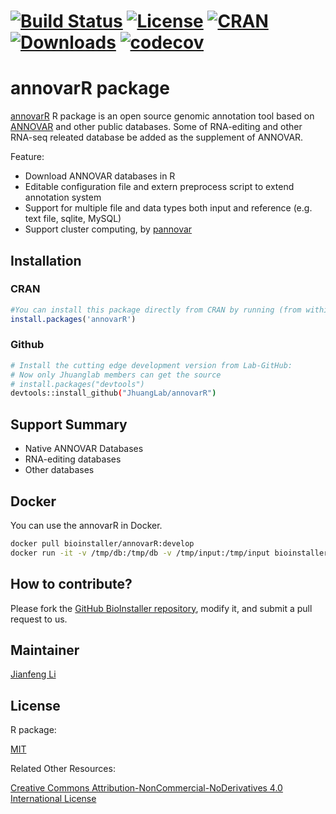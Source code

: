 # [![Build Status](https://travis-ci.org/JhuangLab/annovarR.svg)](https://travis-ci.org/JhuangLab/annovarR) [![License](https://img.shields.io/badge/license-MIT-brightgreen.svg?style=flat)](https://en.wikipedia.org/wiki/MIT_License) [![CRAN](http://www.r-pkg.org/badges/version/annovarR)](https://cran.r-project.org/package=annovarR) [![Downloads](http://cranlogs.r-pkg.org/badges/annovarR?color=brightgreen)](http://www.r-pkg.org/pkg/annovarR) [![codecov](https://codecov.io/github/JhuangLab/annovarR/branch/master/graphs/badge.svg)](https://codecov.io/github/JhuangLab/annovarR) 

annovarR package
==============
[annovarR](https://github.com/JhuangLab/annovarR) R package is an open source genomic annotation tool based on [ANNOVAR](http://annovar.openbioinformatics.org/en/latest/) and other public databases. Some of RNA-editing and other RNA-seq releated database be added as the supplement of ANNOVAR.

Feature:

-   Download ANNOVAR databases in R
-   Editable configuration file and extern preprocess script to extend annotation system
-   Support for multiple file and data types both input and reference (e.g. text file, sqlite, MySQL)
-   Support cluster computing, by [pannovar](http://github.com/JhuangLab/pannovar)

## Installation

### CRAN
``` r
#You can install this package directly from CRAN by running (from within R):
install.packages('annovarR')
```

### Github
``` bash
# Install the cutting edge development version from Lab-GitHub:
# Now only Jhuanglab members can get the source
# install.packages("devtools")
devtools::install_github("JhuangLab/annovarR")
```

## Support Summary

-   Native ANNOVAR Databases
-   RNA-editing databases
-   Other databases

## Docker

You can use the annovarR in Docker.

```bash
docker pull bioinstaller/annovarR:develop
docker run -it -v /tmp/db:/tmp/db -v /tmp/input:/tmp/input bioinstaller/annovarR:develop R
```

## How to contribute?

Please fork the [GitHub BioInstaller repository](https://github.com/JhuangLab/annovarR), modify it, and submit a pull request to us. 

## Maintainer

[Jianfeng Li](https://github.com/Miachol)

## License

R package:

[MIT](https://en.wikipedia.org/wiki/MIT_License)

Related Other Resources:

[Creative Commons Attribution-NonCommercial-NoDerivatives 4.0 International License](https://creativecommons.org/licenses/by-nc-nd/4.0/)


